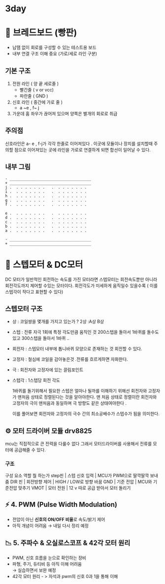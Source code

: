 # 3day # 



# 🧱  브레드보드 (빵판)
- 납땜 없이 회로를 구성할 수 있는 테스트용 보드
- 내부 연결 구조 이해 중요 (가로/세로 라인 구분)
## 기본 구조 
1. 전원 라인 ( 양 끝 세로줄 ) 
   - 빨간줄 ( v or vcc)
   - 파란줄 ( GND )
2. 신호 라인 ( 중간에 가로 줄 )
   - a ~e , f~ j
3. 가운데 홈
   좌우가 끊어져 있으며 양쪽은 별개의 회로로 취급

## 주의점  ##

신호라인은 a- e , f-j가 각각 한줄로 이어져있다 .
이곳에 모듈이나 장치를 설치할때 주의할 점으로 이어져있는 곳에 라인을 가로로 연결하게 되면 합선이 일어날 수 있다. 

## 내부 그림 ## 
```
- _____________________________________
+ _____________________________________
j .  . . . . . . .   .  . . . . . . . 
i .  . . . . . . .   .  . . . . . . . 
h .  . . . . . . .   .  . . . . . . . 
g .  . . . . . . .   .  . . . . . . . 
f .  . . . . . . .   .  . . . . . . . 

e .  . . . . . . .   .  . . . . . . . 
d .  . . . . . . .   .  . . . . . . . 
c .  . . . . . . .   .  . . . . . . . 
b .  . . . . . . .   .  . . . . . . . 
a .  . . . . . . .   .  . . . . . . . 

- _____________________________________
+ _____________________________________
```



# 🔄  스텝모터 & DC모터
DC 모터가 일반적인 회전하는 속도를 가진 모터라면 스텝모터는 회전속도뿐만 아니라 회전각도까지 제어할 수있는 모터이다.
회전각도가 미세하게 움직일수 있을수록 ( 이를 스텝각이 작다고 표현할 수 있다)  

## 스텝모터 구조 
- 상 : 코일쌍을 몇개를 가지고 있는가 ? 2상 :A상 B상
- 스텝 : 전류 자극 1회에 특정 각도만큼 움직인 것  200스텝을 돌아서 1바퀴를 돌수도 있고 300스텝을 돌아서 1바퀴 ..
- 회전자 : 스텝모터 내부에 톱니바퀴 모양으로 존재하는 것 회전할 수 있다.
- 고정자 : 철심에 코일을 감아놓은것 .전류를 흐르게하면 자화한다.
- 극 : 회전자와 고정자에 있는 끌림포인트
- 스텝각 : 1스텝당 회전 각도 

  1바퀴를 돌기위해서 필요한 스텝은 얼마나 될까를 이해하기 위해선
  회전자와 고정자가 맨처음 상태로 정렬된다는 것을 알아야한다.
  맨 처음 상태로 정렬이란 회전자와 고정자의 극이 맨처음과 동일하며 극 방향도 같은 상태여야한다 .

  이를 풀어보면 회전자와 고정자의 극수 간의 최소공배수가 스텝수가 됨을 의미한다.
  



## ⚙️ 모터 드라이버 모듈 drv8825
mcu는 직접적으로 큰 전력을 다룰수 없다 그래서 모터드라이버를 사용해서 전류를 모터에 공급해줄 수 있다. 

### 구조 
구성 요소 역할            뭘 하는가 
step핀    |  스텝 신호 입력  | MCU가 PWM으로 딸깍딸깍 보내줌 
DIR 핀   |  회전방향 제어    | HIGH / LOW로 방향 바꿈 
GND   |   기준 전압   |       MCU와 기준전압 맞추기 
VMOT  | 모터 전원  | 12 v 따로 공급 받아서 모터 돌리기 

## ⚡ 4. PWM (Pulse Width Modulation)
- 전압이 아닌 **신호의 ON/OFF 비율**로 속도/밝기 제어
- 아직 개념이 어려움 → 내일 다시 정리 예정

## 📉 5. 주파수 & 오실로스코프 & 42각 모터 원리 
- PWM, 신호 흐름을 눈으로 확인하는 장비
- 파형, 주기, 듀티비 등 아직 이해 어려움  
→ 실습하면서 보완 예정
- 42각 모터 원리 - > 자석과 pwm의 신호 0과 1을 통해 이해 
